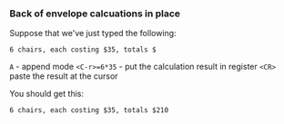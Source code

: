 ### Back of envelope calcuations in place

Suppose that we've just typed the following:

```text
6 chairs, each costing $35, totals $
```

`A` - append mode
`<C-r>=6*35` - put the calculation result in register
`<CR>` paste the result at the cursor

You should get this:

```text
6 chairs, each costing $35, totals $210
```
